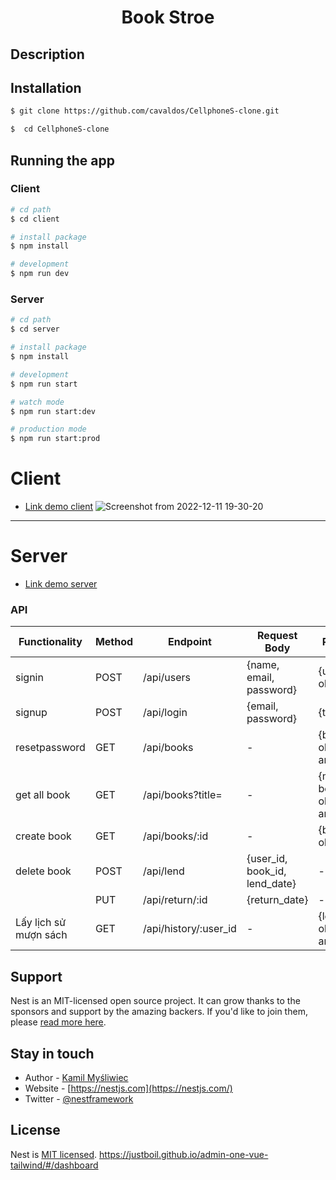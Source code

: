 # <center>Book Stroe</center>

## Description

## Installation

```bash
$ git clone https://github.com/cavaldos/CellphoneS-clone.git
```

```bash
$  cd CellphoneS-clone
```

## Running the app

### Client

```bash
# cd path
$ cd client

# install package
$ npm install

# development
$ npm run dev
```

### Server

```bash
# cd path
$ cd server

# install package
$ npm install

# development
$ npm run start

# watch mode
$ npm run start:dev

# production mode
$ npm run start:prod
```

# Client

- <a href="https://cellphone-4mvpos8n0-cavaldos.vercel.app/">Link demo client</a>
![Screenshot from 2022-12-11 19-30-20](https://github.com/khanh1507/BookStore/blob/main/sreen/home.png)
---

# Server

- <a href="">Link demo server</a>

### API

| Functionality         | Method | Endpoint              | Request Body                  | Response                      |
| --------------------- | ------ | --------------------- | ----------------------------- | ----------------------------- |
| signin                | POST   | /api/users            | {name, email, password}       | {user object}                 |
| signup                | POST   | /api/login            | {email, password}             | {token}                       |
| resetpassword         | GET    | /api/books            | -                             | {book objects array}          |
| get all book          | GET    | /api/books?title=     | -                             | {matching book objects array} |
| create book           | GET    | /api/books/:id        | -                             | {book object}                 |
| delete book           | POST   | /api/lend             | {user_id, book_id, lend_date} | -                             |
|                       | PUT    | /api/return/:id       | {return_date}                 | -                             |
| Lấy lịch sử mượn sách | GET    | /api/history/:user_id | -                             | {lend/return objects array}   |

## Support

Nest is an MIT-licensed open source project. It can grow thanks to the sponsors and support by the amazing backers. If you'd like to join them, please [read more here](https://docs.nestjs.com/support).

## Stay in touch

- Author - [Kamil Myśliwiec](https://kamilmysliwiec.com)
- Website - [https://nestjs.com](https://nestjs.com/)
- Twitter - [@nestframework](https://twitter.com/nestframework)

## License

Nest is [MIT licensed](LICENSE).
https://justboil.github.io/admin-one-vue-tailwind/#/dashboard